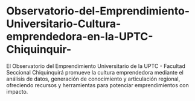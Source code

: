 # Observatorio-del-Emprendimiento-Universitario-Cultura-emprendedora-en-la-UPTC-Chiquinquir-
El Observatorio del Emprendimiento Universitario de la UPTC - Facultad Seccional Chiquinquirá promueve la cultura emprendedora mediante el análisis de datos, generación de conocimiento y articulación regional, ofreciendo recursos y herramientas para potenciar emprendimientos con impacto.
